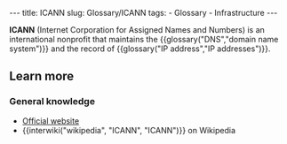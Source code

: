 --- title: ICANN slug: Glossary/ICANN tags: - Glossary - Infrastructure ---

**ICANN** (Internet Corporation for Assigned Names and Numbers) is an international nonprofit that maintains the {{glossary("DNS","domain name system")}} and the record of {{glossary("IP address","IP addresses")}}.

## Learn more

### General knowledge

- [Official website](https://www.icann.org/)
- {{interwiki("wikipedia", "ICANN", "ICANN")}} on Wikipedia
